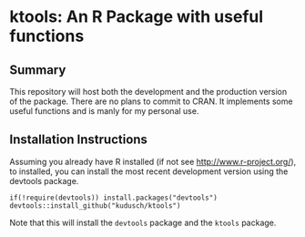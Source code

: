 # ktools: An R Package with useful functions

## Summary

This repository will host both the development and the production version of the package. There are no plans to commit to CRAN. It implements some useful functions and is manly for my personal use.

## Installation Instructions
Assuming you already have R installed (if not see http://www.r-project.org/),
to installed, you can install the most recent development version using the devtools package.

```
if(!require(devtools)) install.packages("devtools")
devtools::install_github("kudusch/ktools")
```

Note that this will install the `devtools` package and the `ktools` package. 
